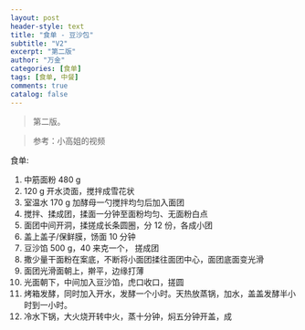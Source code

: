 ```yaml
---
layout: post
header-style: text
title: "食单 - 豆沙包"
subtitle: "V2"
excerpt: "第二版"
author: "万金"
categories: [食单]
tags: [食单, 中餐]
comments: true
catalog: false
---
```


> 第二版。

> 参考：小高姐的视频

食单:

1. 中筋面粉 480 g
2. 120 g 开水烫面，搅拌成雪花状
3. 室温水 170 g 加酵母一勺搅拌均匀后加入面团
4. 搅拌、揉成团，揉面一分钟至面粉均匀、无面粉白点
5. 面团中间开洞，揉搓成长条圆圈，分 12 份，各成小团
6. 盖上盖子/保鲜膜，饧面 10 分钟
7. 豆沙馅 500 g，40 来克一个， 搓成团
8. 撒少量干面粉在案底，不断将小面团揉往面团中心，面团底面变光滑
9. 面团光滑面朝上，擀平，边缘打薄
10. 光面朝下，中间加入豆沙馅，虎口收口，搓圆
11. 烤箱发酵，同时加入开水，发酵一个小时。天热放蒸锅，加水，盖盖发酵半小时到一小时。
12. 冷水下锅，大火烧开转中火，蒸十分钟，焖五分钟开盖，成